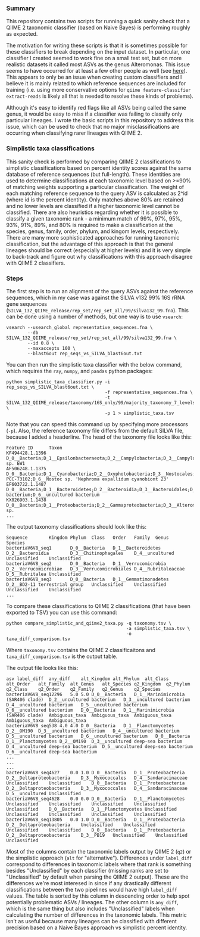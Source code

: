### Summary

This repository contains two scripts for running a quick sanity check that a QIIME 2 taxonomic classifier (based on Naive Bayes) is performing roughly as expected.

The motivation for writing these scripts is that it is sometimes possible for these classifiers to break depending on the input dataset. In particular, one classifier I created seemed to work fine on a small test set, but on more realistic datasets it called most ASVs as the genus Alteromonas. This issue seems to have occurred for at least a few other people as well (see [here](https://forum.qiime2.org/t/wrong-taxonomy-qzv-file/5287/3)). This appears to only be an issue when creating custom classifiers and I believe it is mainly related to which reference sequences are included for training (i.e. using more conservative options for ```qiime feature-classifier extract-reads``` is likely all that is needed to resolve these kinds of problems).

Although it's easy to identify red flags like all ASVs being called the same genus, it would be easy to miss if a classifier was failing to classify only particular lineages. I wrote the basic scripts in this repository to address this issue, which can be used to check that no major misclassifications are occurring when classifying rarer lineages with QIIME 2.

### Simplistic taxa classifications

This sanity check is performed by comparing QIIME 2 classifications to simplistic classifications based on percent identity scores against the same database of reference sequences (but full-length). These identities are used to determine classifications at each taxonomic level based on >=90% of matching weights supporting a particular classification. The weight of each matching reference sequence to the query ASV is calculated as 2^id (where id is the percent identity). Only matches above 80% are retained and no lower levels are classified if a higher taxonomic level cannot be classified. There are also heuristics regarding whether it is possible to classify a given taxonomic rank - a minimum match of 99%, 97%, 95%, 93%, 91%, 89%, and 80% is required to make a classification at the species, genus, family, order, phylum, and kingom levels, respectively. There are many more sophisticated approaches for running taxonomic classification, but the advantage of this approach is that the general lineages should be correct (especially at higher levels) and it is very simple to back-track and figure out why classifications with this approach disagree with QIIME 2 classifiers.

### Steps

The first step is to run an alignment of the query ASVs against the reference sequences, which in my case was against the SILVA v132 99% 16S rRNA gene sequences (`SILVA_132_QIIME_release/rep_set/rep_set_all/99/silva132_99.fna`). This can be done using a number of methods, but one way is to use `vsearch`:

```
vsearch --usearch_global representative_sequences.fna \
        --db SILVA_132_QIIME_release/rep_set/rep_set_all/99/silva132_99.fna \
        --id 0.8 \
        --maxaccepts 100 \
        --blast6out rep_seqs_vs_SILVA_blast6out.txt
```

You can then run the simplistic taxa classifier with the below command, which requires the `ray`, `numpy`, and `pandas` python packages:
```
python simplistic_taxa_classifier.py -i rep_seqs_vs_SILVA_blast6out.txt \
                                     -f representative_sequences.fna \
                                     -t SILVA_132_QIIME_release/taxonomy/16S_only/99/majority_taxonomy_7_levels_header.txt \
                                     -p 1 > simplistic_taxa.tsv
```

Note that you can speed this command up by specifying more processors (```-p```). Also, the reference taxonomy file differs from the default SILVA file, because I added a headerline. The head of the taxonomy file looks like this:

```
Feature ID      Taxon
KF494428.1.1396 D_0__Bacteria;D_1__Epsilonbacteraeota;D_2__Campylobacteria;D_3__Campylobacterales;D_4__Thiovulaceae;D_5__Sulfuricurvum;D_6__Sulfuricurvum sp. EW1
AF506248.1.1375 D_0__Bacteria;D_1__Cyanobacteria;D_2__Oxyphotobacteria;D_3__Nostocales;D_4__Nostocaceae;D_5__Nostoc PCC-73102;D_6__Nostoc sp. 'Nephroma expallidum cyanobiont 23'
EF603722.1.1487 D_0__Bacteria;D_1__Bacteroidetes;D_2__Bacteroidia;D_3__Bacteroidales;D_4__Muribaculaceae;D_5__uncultured bacterium;D_6__uncultured bacterium
KX826903.1.1438 D_0__Bacteria;D_1__Proteobacteria;D_2__Gammaproteobacteria;D_3__Alteromonadales;D_4__Pseudoalteromonadaceae;D_5__Pseudoalteromonas;D_6__Pseudoalteromonas sp.
...
```

The output taxonomy classifications should look like this:

```
Sequence        Kingdom Phylum  Class   Order   Family  Genus   Species
bacteriaV6V8_seq1       D_0__Bacteria   D_1__Bacteroidetes      D_2__Bacteroidia        D_3__Chitinophagales    D_4__uncultured Unclassified    Unclassified
bacteriaV6V8_seq2       D_0__Bacteria   D_1__Verrucomicrobia    D_2__Verrucomicrobiae   D_3__Verrucomicrobiales D_4__Rubritaleaceae     D_5__Rubritalea Unclassified
bacteriaV6V8_seq3       D_0__Bacteria   D_1__Gemmatimonadetes   D_2__BD2-11 terrestrial group   Unclassified    Unclassified    Unclassified    Unclassified
...
```

To compare these classifications to QIIME 2 classifications (that have been exported to TSV) you can use this command:
```
python compare_simplistic_and_qiime2_taxa.py -q taxonomy.tsv \
                                             -a simplistic_taxa.tsv \
                                             -o taxa_diff_comparison.tsv
```

Where ```taxonomy.tsv``` contains the QIIME 2 classificaitons and ```taxa_diff_comparison.tsv``` is the output table.

The output file looks like this:
```
asv	label_diff	any_diff	alt_Kingdom	alt_Phylum	alt_Class	alt_Order	alt_Family	alt_Genus	alt_Species	q2_Kingdom	q2_Phylum	q2_Class	q2_Order	q2_Family	q2_Genus	q2_Species
bacteriaV6V8_seq12296	5.0	5.0	D_0__Bacteria	D_1__Marinimicrobia (SAR406 clade)	D_2__uncultured bacterium	D_3__uncultured bacterium	D_4__uncultured bacterium	D_5__uncultured bacterium	D_6__uncultured bacterium	D_0__Bacteria	D_1__Marinimicrobia (SAR406 clade)	Ambiguous_taxa	Ambiguous_taxa	Ambiguous_taxa	Ambiguous_taxa	Ambiguous_taxa
bacteriaV6V8_seq538	4.0	4.0	D_0__Bacteria	D_1__Planctomycetes	D_2__OM190	D_3__uncultured bacterium	D_4__uncultured bacterium	D_5__uncultured bacterium	D_6__uncultured bacterium	D_0__Bacteria	D_1__Planctomycetes	D_2__OM190	D_3__uncultured deep-sea bacterium	D_4__uncultured deep-sea bacterium	D_5__uncultured deep-sea bacterium	D_6__uncultured deep-sea bacterium
...
...
...
bacteriaV6V8_seq4627	0.0	1.0	D_0__Bacteria	D_1__Proteobacteria	D_2__Deltaproteobacteria	D_3__Myxococcales	D_4__Sandaracinaceae	Unclassified	Unclassified	D_0__Bacteria	D_1__Proteobacteria	D_2__Deltaproteobacteria	D_3__Myxococcales	D_4__Sandaracinaceae	D_5__uncultured	Unclassified
bacteriaV6V8_seq4628	0.0	0.0	D_0__Bacteria	D_1__Planctomycetes	Unclassified	Unclassified	Unclassified	Unclassified	Unclassified	D_0__Bacteria	D_1__Planctomycetes	Unclassified	Unclassified	Unclassified	Unclassified	Unclassified
bacteriaV6V8_seq13805	0.0	1.0	D_0__Bacteria	D_1__Proteobacteria	D_2__Deltaproteobacteria	Unclassified	Unclassified	Unclassified	Unclassified	D_0__Bacteria	D_1__Proteobacteria	D_2__Deltaproteobacteria	D_3__PB19	Unclassified	Unclassified	Unclassified
```

Most of the columns contain the taxonomic labels output by QIIME 2 (```q2```) or the simplistic approach (```alt``` for "alternative"). Differences under ```label_diff``` correspond to differences in taxonomic labels where that rank is something besides "Unclassified" by each classifier (missing ranks are set to "Unclassified" by default when parsing the QIIME 2 output). These are the differences we're most interesed in since if any drastically different classifications between the two pipelines would have high ```label_diff``` values. The table is sorted by this column in descending order to help spot potentially problematic ASVs / lineages. The other column is ```any_diff```, which is the same thing but also includes "Unclassified" labels when calculating the number of differences in the taxonomic labels. This metric isn't as useful because many lineages can be classified with different precision based on a Naive Bayes approach vs simplistic percent identity.

